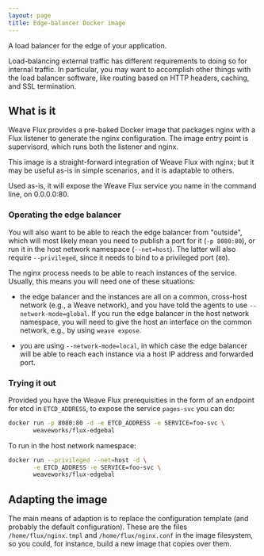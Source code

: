 ```yaml
---
layout: page
title: Edge-balancer Docker image
---
```


A load balancer for the edge of your application.

Load-balancing external traffic has different requirements to doing so
for internal traffic. In particular, you may want to accomplish other
things with the load balancer software, like routing based on HTTP
headers, caching, and SSL termination.

## What is it

Weave Flux provides a pre-baked Docker image that packages nginx with
a Flux listener to generate the nginx configuration. The image entry
point is supervisord, which runs both the listener and nginx.

This image is a straight-forward integration of Weave Flux with nginx;
but it may be useful as-is in simple scenarios, and it is adaptable to
others.

Used as-is, it will expose the Weave Flux service you name in the
command line, on 0.0.0.0:80.

### Operating the edge balancer

You will also want to be able to reach the edge balancer from
"outside", which will most likely mean you need to publish a port for
it (`-p 8080:80`), or run it in the host network namespace
(`--net=host`). The latter will also require `--privileged`, since it
needs to bind to a privileged port (`80`).

The nginx process needs to be able to reach instances of the
service. Usually, this means you will need one of these situations:

 - the edge balancer and the instances are all on a common, cross-host
   network (e.g., a Weave network), and you have told the agents to
   use `--network-mode=global`. If you run the edge balancer in the
   host network namespace, you will need to give the host an interface
   on the common network, e.g., by using `weave expose`.

 - you are using `--network-mode=local`, in which case the edge
   balancer will be able to reach each instance via a host IP address
   and forwarded port.

### Trying it out

Provided you have the Weave Flux prerequisities in the form of an
endpoint for etcd in `ETCD_ADDRESS`, to expose the service `pages-svc`
you can do:

```bash
docker run -p 8080:80 -d -e ETCD_ADDRESS -e SERVICE=foo-svc \
       weaveworks/flux-edgebal
```

To run in the host network namespace:

```bash
docker run --privileged --net=host -d \
       -e ETCD_ADDRESS -e SERVICE=foo-svc \
       weaveworks/flux-edgebal
```

## Adapting the image

The main means of adaption is to replace the configuration template
(and probably the default configuration). These are the files
`/home/flux/nginx.tmpl` and `/home/flux/nginx.conf` in the
image filesystem, so you could, for instance, build a new image that
copies over them.
